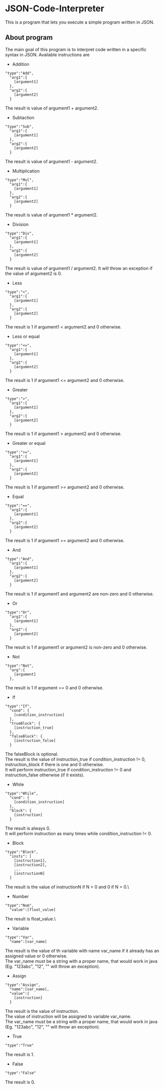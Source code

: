 # JSON-Code-Interpreter

This is a program that lets you execute a simple program written in JSON.

## About program

The main goal of this program is to interpret code written in a specific syntax in JSON.
Available instructions are
- Addition

```
"type":"Add",
  "arg1":{
    [argument1]
  },
  "arg2":{
    [argument2]
  }
```
The result is value of argument1 + argument2.
- Subtaction

```
"type":"Sub",
  "arg1":{
    [argument1]
  },
  "arg2":{
    [argument2]
  }
```
The result is value of argument1 - argument2.
- Multiplication

```
"type":"Mul",
  "arg1":{
    [argument1]
  },
  "arg2":{
    [argument2]
  }
```
The result is value of argument1 * argument2.
- Division

```
"type":"Div",
  "arg1":{
    [argument1]
  },
  "arg2":{
    [argument2]
  }
```
The result is value of argument1 / argument2.
It will throw an exception if the value of argument2 is 0.
- Less

```
"type":"<",
  "arg1":{
    [argument1]
  },
  "arg2":{
    [argument2]
  }
```
The result is 1 if argument1 < argument2 and 0 otherwise.
- Less or equal

```
"type":"<=",
  "arg1":{
    [argument1]
  },
  "arg2":{
    [argument2]
  }
```
The result is 1 if argument1 <= argument2 and 0 otherwise.
- Greater

```
"type":">",
  "arg1":{
    [argument1]
  },
  "arg2":{
    [argument2]
  }
```
The result is 1 if argument1 > argument2 and 0 otherwise.
- Greater or equal

```
"type":">=",
  "arg1":{
    [argument1]
  },
  "arg2":{
    [argument2]
  }
```
The result is 1 if argument1 >= argument2 and 0 otherwise.
- Equal

```
"type":"==",
  "arg1":{
    [argument1]
  },
  "arg2":{
    [argument2]
  }
```
The result is 1 if argument1 == argument2 and 0 otherwise.
- And

```
"type":"And",
  "arg1":{
    [argument1]
  },
  "arg2":{
    [argument2]
  }
```
The result is 1 if argument1 and argument2 are non-zero and 0 otherwise.
- Or

```
"type":"Or",
  "arg1":{
    [argument1]
  },
  "arg2":{
    [argument2]
  }
```
The result is 1 if argument1 or argument2 is non-zero and 0 otherwise.
- Not

```
"type":"Not",
  "arg":{
    [argument]
  },
```
The result is 1 if argument == 0 and 0 otherwise.
- If

```
"type":"If",
  "cond": {
    [condition_instruction]
  },
  "trueBlock": {
    [instruction_true]
  },
  "falseBlock": {
    [instruction_false]
  }
```
The falseBlock is optional.\
The result is the value of instruction_true if condition_instruction != 0, instruction_block if there is one and 0 otherwise.\
It will perform instruction_true if condition_instruction != 0 and instruction_false otherwise (if it exists).
- While

```
"type":"While",
  "cond": {
    [condition_instruction]
  },
  "block": {
    [instruction]
  }
```
The result is always 0.\
It will perform instruction as many times while condition_instruction != 0.
- Block

```
"type":"Block",
  "insts": [
    [instruction1],
    [instruction2],
    ...
    [instructionN]
  ]
```
The result is the value of instructionN if N > 0 and 0 if N = 0.\
- Number

```
"type":"Num",
  "value":[float_value]
```
The result is float_value.\
- Variable

```
"type":"Var",
  "name":[var_name]
```

The result is the value of th variable with name var_name if it already has an assigned value or 0 otherwise.\
The var_name must be a string with a proper name, that would work in java (Eg. "123abc", "12", "" will throw an exception).
- Assign

```
"type":"Assign",
  "name":[var_name],
  "value":{
    [instruction]
  }
```

The result is the value of instruction.\
The value of instruction will be assigned to variable var_name.\
The var_name must be a string with a proper name, that would work in java (Eg. "123abc", "12", "" will throw an exception).
- True

```
"type":"True"
```
The result is 1.
- False

```
"type":"False"
```
The result is 0.

